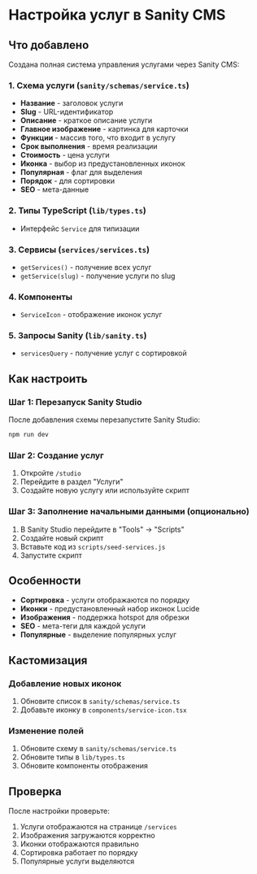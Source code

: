 # Настройка услуг в Sanity CMS

## Что добавлено

Создана полная система управления услугами через Sanity CMS:

### 1. Схема услуги (`sanity/schemas/service.ts`)

- **Название** - заголовок услуги
- **Slug** - URL-идентификатор
- **Описание** - краткое описание услуги
- **Главное изображение** - картинка для карточки
- **Функции** - массив того, что входит в услугу
- **Срок выполнения** - время реализации
- **Стоимость** - цена услуги
- **Иконка** - выбор из предустановленных иконок
- **Популярная** - флаг для выделения
- **Порядок** - для сортировки
- **SEO** - мета-данные

### 2. Типы TypeScript (`lib/types.ts`)

- Интерфейс `Service` для типизации

### 3. Сервисы (`services/services.ts`)

- `getServices()` - получение всех услуг
- `getService(slug)` - получение услуги по slug

### 4. Компоненты

- `ServiceIcon` - отображение иконок услуг

### 5. Запросы Sanity (`lib/sanity.ts`)

- `servicesQuery` - получение услуг с сортировкой

## Как настроить

### Шаг 1: Перезапуск Sanity Studio

После добавления схемы перезапустите Sanity Studio:

```bash
npm run dev
```

### Шаг 2: Создание услуг

1. Откройте `/studio`
2. Перейдите в раздел "Услуги"
3. Создайте новую услугу или используйте скрипт

### Шаг 3: Заполнение начальными данными (опционально)

1. В Sanity Studio перейдите в "Tools" → "Scripts"
2. Создайте новый скрипт
3. Вставьте код из `scripts/seed-services.js`
4. Запустите скрипт

## Особенности

- **Сортировка** - услуги отображаются по порядку
- **Иконки** - предустановленный набор иконок Lucide
- **Изображения** - поддержка hotspot для обрезки
- **SEO** - мета-теги для каждой услуги
- **Популярные** - выделение популярных услуг

## Кастомизация

### Добавление новых иконок

1. Обновите список в `sanity/schemas/service.ts`
2. Добавьте иконку в `components/service-icon.tsx`

### Изменение полей

1. Обновите схему в `sanity/schemas/service.ts`
2. Обновите типы в `lib/types.ts`
3. Обновите компоненты отображения

## Проверка

После настройки проверьте:

1. Услуги отображаются на странице `/services`
2. Изображения загружаются корректно
3. Иконки отображаются правильно
4. Сортировка работает по порядку
5. Популярные услуги выделяются
